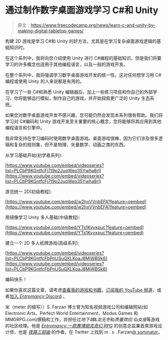# 通过制作数字桌面游戏学习 C#和 Unity

> 原文：<https://www.freecodecamp.org/news/learn-c-and-unity-by-making-digital-tabletop-games/>

构建 2D 游戏是学习 C#和 Unity 的好方法，尤其是在学习复杂桌面游戏逻辑的基础知识时。

在这个系列中，我将向您介绍使用 Unity 进行 C#编程的基础知识。但是我们将要学习的许多概念也适用于其他编程语言，以及一般的游戏开发。

在整个系列中，我将强调学习数字桌面游戏开发的统一性。这对任何想学习用 C#编程或使用 Unity 的人来说都是有用的。

在学习了一些 C#和熟悉 Unity 编辑器后，加上一些练习项目和你自己的外部学习，你将能够运行模拟，制作自己的游戏，并开始探索更广泛的 Unity 生态系统。

如果您对数字桌面游戏开发不感兴趣，您可能仍然会发现本系列很有帮助。我们将学习对 C#编码和 Unity 游戏开发至关重要的核心概念，您将能够将其应用到其他编程语言和引擎中。

我非常支持在学习编码时使用数字桌面游戏。桌面游戏很棒，因为它们涉及很多逻辑和复杂的规则集，但不是物理、矢量数学、动画之类的东西。

从学习基础开始(初学者系列):

[https://www.youtube.com/embed/videoseries?list=PLCbP9KGntfcFj7t9p2JuqWeo35Ywha8rl](https://www.youtube.com/embed/videoseries?list=PLCbP9KGntfcFj7t9p2JuqWeo35Ywha8rl)

游览统一 2D(初级教程):

[https://www.youtube.com/embed/w2hxVVnbEFA?feature=oembed](https://www.youtube.com/embed/w2hxVVnbEFA?feature=oembed)

用镜像学习 Unity 多人基础(中级教程):

[https://www.youtube.com/embed/YTs1Kvyxpuc?feature=oembed](https://www.youtube.com/embed/YTs1Kvyxpuc?feature=oembed)

建立一个 2D 多人纸牌游戏(高级系列):

[https://www.youtube.com/embed/videoseries?list=PLCbP9KGntfcFbPnUSuQXLKoaJ8MiWBSk6](https://www.youtube.com/embed/videoseries?list=PLCbP9KGntfcFbPnUSuQXLKoaJ8MiWBSk6)

编码快乐！

如果你喜欢这篇文章，请考虑[查看我的游戏和书籍](https://www.nightpathpub.com/)，[订阅我的 YouTube 频道](https://www.youtube.com/msfarzan?sub_confirmation=1)，或者[加入 *Entromancy* Discord](https://discord.gg/RF6k3nB) 。

米（meter 的缩写））S. Farzan 博士曾为知名视频游戏公司和编辑网站(如 Electronic Arts、Perfect World Entertainment、Modus Games 和 MMORPG.com)撰稿和工作，并担任过*地下城&龙无冬*和*质量效应:仙女座*等游戏的社区经理。他是 *[Entromancy:一款赛博朋克奇幻 RPG](https://www.nightpathpub.com/rpg)* 的创意总监兼首席游戏设计师，也是 *[夜路三部曲](http://nightpathpub.com/books)* 的作者。在 Twitter 上找到 m . s . Farzan[@ sominator](https://twitter.com/sominator)。